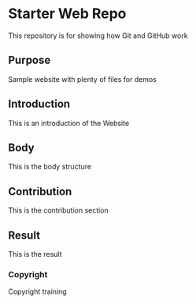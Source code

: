 # Starter Web Repo

This repository is for showing how Git and GitHub work

## Purpose

Sample website with plenty of files for demos

## Introduction

This is an introduction of the Website

## Body

This is the body structure

## Contribution

This is the contribution section

## Result

This is the result

### Copyright

Copyright training